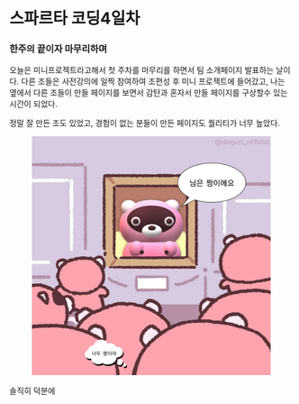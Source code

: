 # 스파르타 코딩4일차 

### 한주의 끝이자 마무리하며 

오늘은 미니프로젝트라고해서 첫 주차를 마무리를 하면서 팀 소개페이지 발표하는 날이다. 
다른 조들은 사전강의에 일찍 참여하여 조편성 후 미니 프로젝트에 들어갔고, 나는 옆에서 다른 조들이 만들
페이지를 보면서 감탄과 혼자서 만들 페이지를 구상할수 있는 시간이 되었다. 

정말 잘 만든 조도 있었고, 경험이 없는 분들이 만든 페이지도 퀄리티가 너무 높았다.
<figure>
    <img src="goodgood.png">
</figure>



솔직히 덕분에 